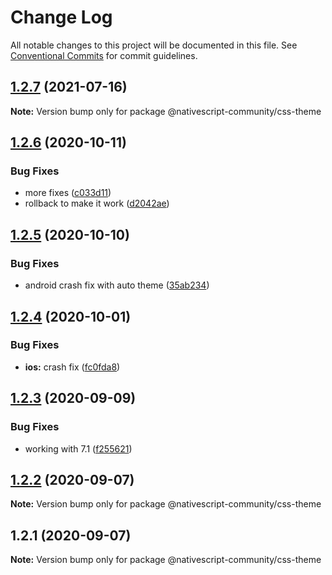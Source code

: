 # Change Log

All notable changes to this project will be documented in this file.
See [Conventional Commits](https://conventionalcommits.org) for commit guidelines.

## [1.2.7](https://github.com/nativescript-community/css-theme/compare/v1.2.6...v1.2.7) (2021-07-16)

**Note:** Version bump only for package @nativescript-community/css-theme





## [1.2.6](https://github.com/nativescript-community/css-theme/compare/v1.2.5...v1.2.6) (2020-10-11)


### Bug Fixes

* more fixes ([c033d11](https://github.com/nativescript-community/css-theme/commit/c033d114d8de690ca14672db67f88f46623642b3))
* rollback to make it work ([d2042ae](https://github.com/nativescript-community/css-theme/commit/d2042ae9d76f0529edbb5c2e1056056f7369ff90))





## [1.2.5](https://github.com/nativescript-community/css-theme/compare/v1.2.4...v1.2.5) (2020-10-10)


### Bug Fixes

* android crash fix with auto theme ([35ab234](https://github.com/nativescript-community/css-theme/commit/35ab2349cbe5a07f26fa0acf4c772bb02d23c46e))





## [1.2.4](https://github.com/nativescript-community/css-theme/compare/v1.2.3...v1.2.4) (2020-10-01)


### Bug Fixes

* **ios:** crash fix ([fc0fda8](https://github.com/nativescript-community/css-theme/commit/fc0fda8b1bc428adec153f1b6a8acc1948bcae65))





## [1.2.3](https://github.com/nativescript-community/css-theme/compare/v1.2.2...v1.2.3) (2020-09-09)


### Bug Fixes

* working with 7.1 ([f255621](https://github.com/nativescript-community/css-theme/commit/f255621e2a32d66354d7874ba51dd9bbcefcc927))





## [1.2.2](https://github.com/nativescript-community/css-theme/compare/v1.2.1...v1.2.2) (2020-09-07)

**Note:** Version bump only for package @nativescript-community/css-theme





## 1.2.1 (2020-09-07)

**Note:** Version bump only for package @nativescript-community/css-theme
